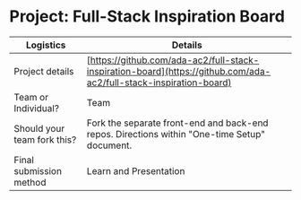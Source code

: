 # Project: Full-Stack Inspiration Board

| Logistics                   | Details                                                                                                            |
| --------------------------- | ------------------------------------------------------------------------------------------------------------------ |
| Project details             | [https://github.com/ada-ac2/full-stack-inspiration-board](https://github.com/ada-ac2/full-stack-inspiration-board) |
| Team or Individual?         | Team                                                                                                               |
| Should your team fork this? | Fork the separate front-end and back-end repos. Directions within "One-time Setup" document.                       |
| Final submission method     | Learn and Presentation                                                                                             |
